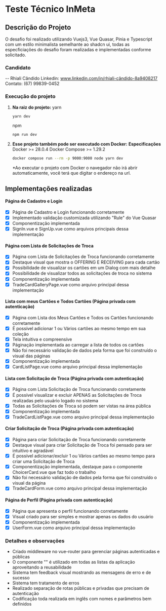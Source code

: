 # Teste Técnico InMeta

## Descrição do Projeto

O desafio foi realizado utilizando Vuejs3, Vue Quasar, Pinia e Typescript com um estilo minimalista semelhante ao shadcn ui, todas as especficiações do desafio foram realizadas e implementadas conforme solicitado.
### Candidato
-- Rhiali Cândido
Linkedin: www.linkedin.com/in/rhiali-cândido-8a9408217
Contato: (67) 99839-0452

### Execução do projeto

1. **Na raiz do projeto:**
    yarn
   ```bash
   yarn dev
   ```
    npm
   ```bash
   npm run dev
   ```
2. **Esse projeto também pode ser executado com Docker:**
    **Especificações**
    Docker >= 28.0.4
    Docker Compose >= 1.29.2
    ```bash
    docker compose run --rm -p 9000:9000 node yarn dev
    ```
    *Ao executar o projeto com Docker o navegador não irá abrir automaticamente, você terá que digitar o endereço na url.

## Implementações realizadas

#### Página de Cadastro e Login
- [X] Página de Cadastro e Login funcionando corretamente
- [X] Implementado validação customizada utilizando "Rule" do Vue Quasar
- [X] Componentização implementada
- [X] SignIn.vue e SignUp.vue como arquivos principais dessa implementação

#### Página com Lista de Solicitações de Troca
- [X] Página com Lista de Solicitações de Troca funcionando corretamente
- [X] Destaque visual que mostra o OFFERING E RECEIVING para cada cartão
- [X] Possibilidade de visualizar os cartões em um Dialog com mais detalhe
- [X] Possibilidade de visualizar todos as solicitações de troca no sistema
- [X] Componentização implementada
- [X] TradeCardGalleryPage.vue como arquivo principal dessa implementação

#### Lista com meus Cartões e Todos Cartões (Página privada com autenticação)
- [X] Página com Lista dos Meus Cartões e Todos os Cartões funcionando corretamente
- [X] É possível adicionar 1 ou Vários cartões ao mesmo tempo em sua coleção
- [X] Tela intuitiva e compreensíve
- [X] Páginação implementada ao carregar a lista de todos os cartões
- [X] Não foi necessário validação de dados pela forma que foi construído o visual das páginas
- [X] Componentização implementada
- [X] CardListPage.vue como arquivo principal dessa implementação

#### Lista com Solicitação de Troca (Página privada com autenticação)
- [X] Página com Lista Solicitação de Troca funcionando corretamente
- [X] É possível visualizar e excluir APENAS as Solicitações de Troca realizadas pelo usuário logado no sistema
- [X] Todas as Solicitações de Troca só podem ser vistas na área pública
- [X] Componentização implementada
- [X] TradeCardListPage.vue como arquivo principal dessa implementação

#### Criar Solicitação de Troca (Página privada com autenticação)
- [X] Página para criar Solicitação de Troca funcionando corretamente
- [X] Destaque visual para criar Solicitação de Troca foi pensado para ser intuitivo e agradável
- [X] É possível adicionar/excluir 1 ou Vários cartões ao mesmo tempo para criar uma Solicitação de Troca
- [X] Componentização implementada, destaque para o componente ChoicerCard.vue que faz todo o trabalho
- [X] Não foi necessário validação de dados pela forma que foi construído o visual da página
- [X] TradeCardForm.vue como arquivo principal dessa implementação

#### Página de Perfil (Página privada com autenticação)
- [X] Página que apresenta o perfil funcionando corretamente
- [X] Visual criado para ser simples e mostrar apenas os dados do usuário
- [X] Componentização implementada
- [X] UserForm.vue como arquivo principal dessa implementação

### Detalhes e observações
- Criado middleware no vue-router para gerenciar páginas autenticadas e públicas
- O componente "<CardImage/>" é utilizado em todas as listas da aplicação aproveitando a reusabilidade
- Sistema tem feedback visual mostrando as mensagens de erro e de sucesso
- Sistema tem tratamento de erros
- Realizado separação de rotas públicas e privadas que precisam de autenticação
- Codificação toda realizada em inglês com nomes e parâmetros bem definidos

